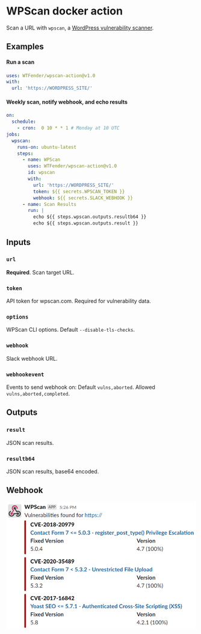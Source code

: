 # WPScan docker action

Scan a URL with `wpscan`, a [WordPress vulnerability scanner](https://wpscan.com/).



## Examples

#### Run a scan
```yaml
uses: WTFender/wpscan-action@v1.0
with:
  url: 'https://WORDPRESS_SITE/'
```

#### Weekly scan, notify webhook, and echo results
```yaml
on:
  schedule:
    - cron:  0 10 * * 1 # Monday at 10 UTC
jobs:
  wpscan:
    runs-on: ubuntu-latest
    steps:
      - name: WPScan
        uses: WTFender/wpscan-action@v1.0
        id: wpscan
        with:
          url: 'https://WORDPRESS_SITE/'
          token: ${{ secrets.WPSCAN_TOKEN }}
          webhook: ${{ secrets.SLACK_WEBHOOK }}
      - name: Scan Results
        run: |
          echo ${{ steps.wpscan.outputs.resultb64 }}
          echo ${{ steps.wpscan.outputs.result }}
```

## Inputs

### `url`

**Required**. Scan target URL.

### `token`

API token for wpscan.com. Required for vulnerability data.

### `options`

WPScan CLI options.  Default `--disable-tls-checks`.

### `webhook`

Slack webhook URL.

### `webhookevent`

Events to send webhook on: Default `vulns,aborted`. Allowed `vulns,aborted,completed`.

## Outputs

### `result`

JSON scan results.

### `resultb64`

JSON scan results, base64 encoded.


## Webhook

![.](./slack.PNG)
